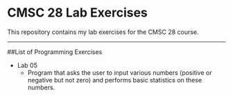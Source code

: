 # CMSC 28 Lab Exercises
This repository contains my lab exercises for the CMSC 28 course.

---

##List of Programming Exercises

- Lab 05
   - Program that asks the user to input various numbers (positive or negative but not zero) and performs basic statistics on these numbers.